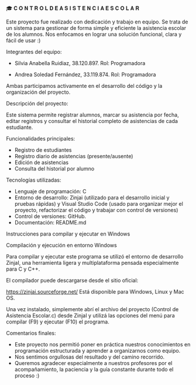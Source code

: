 🎓 𝐂 𝐎 𝐍 𝐓 𝐑 𝐎 𝐋     𝐃 𝐄     𝐀 𝐒 𝐈 𝐒 𝐓 𝐄 𝐍 𝐂 𝐈 𝐀      𝐄 𝐒 𝐂 𝐎 𝐋 𝐀 𝐑  

Este proyecto fue realizado con dedicación y trabajo en equipo. Se trata de un sistema para gestionar de forma simple y eficiente la asistencia escolar de los alumnos.
Nos enfocamos en lograr una solución funcional, clara y fácil de usar :)

Integrantes del equipo: 	

- Silvia Anabella Ruidiaz,	38.120.897. Rol: Programadora

- Andrea Soledad Fernández,	33.119.874. Rol: Programadora

Ambas participamos activamente en el desarrollo del código y la organización del proyecto. 

Descripción del proyecto:

Este sistema permite registrar alumnos, marcar su asistencia por fecha, editar registros y consultar el historial completo de asistencias de cada estudiante.

Funcionalidades principales:

- Registro de estudiantes
- Registro diario de asistencias (presente/ausente)
- Edición de asistencias
- Consulta del historial por alumno

Tecnologías utilizadas:

- Lenguaje de programación: C
- Entorno de desarrollo: Zinjai (utilizado para el desarrollo inicial y pruebas rápidas) y Visual Studio Code (usado para organizar mejor el proyecto, refactorizar el código y trabajar con control de versiones)
- Control de versiones: GitHub.
- Documentación: README.md


Instrucciones para compilar y ejecutar en Windows

Compilación y ejecución en entorno Windows

Para compilar y ejecutar este programa se utilizó el entorno de desarrollo ZinjaI, una herramienta ligera y multiplataforma pensada especialmente para C y C++.

El compilador puede descargarse desde el sitio oficial:

https://zinjai.sourceforge.net/
Está disponible para Windows, Linux y Mac OS.

Una vez instalado, simplemente abrí el archivo del proyecto (Control de Asistencia Escolar.c) desde ZinjaI y utilizá las opciones del menú para compilar (F9) y ejecutar (F10) el programa.




Comentarios finales: 

- Este proyecto nos permitió poner en práctica nuestros conocimientos en programación estructurada y aprender a organizarnos como equipo.
- Nos sentimos orgullosas del resultado y del camino recorrido.
- Queremos agradecer especialmente a nuestros profesores por el acompañamiento, la paciencia y la guía constante durante todo el proceso :) 

